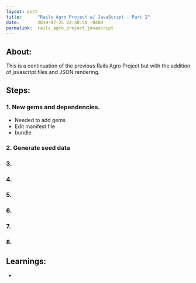 ```yaml
---
layout: post
title:      "Rails Agro Project w/ JavaScript - Part 2"
date:       2019-07-25 22:30:50 -0400
permalink:  rails_agro_project_javascript
---
```


## About:

This is a continuation of the previous Rails Agro Project but with the addition of javascript files and JSON rendering.

## Steps:
### 1. New gems and dependencies.

* Needed to add gems
* Edit manifest file
* bundle

### 2. Generate seed data

### 3. 

### 4. 

### 5. 

### 6. 

### 7. 

### 8. 


## Learnings:
* 
